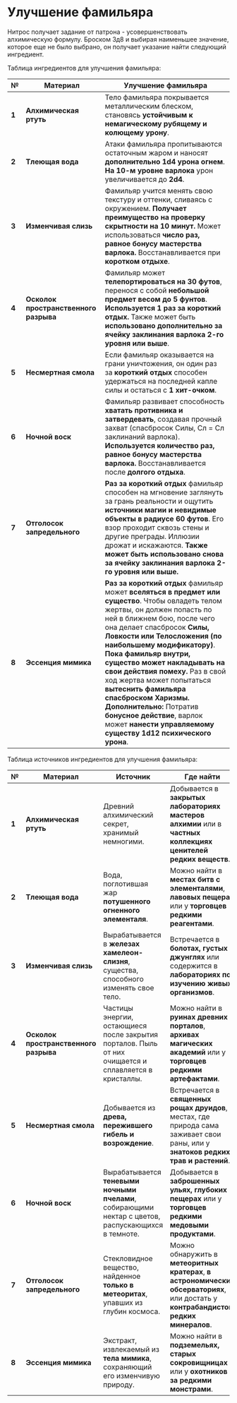 # Улучшение фамильяра

Нитрос получает задание от патрона - усовершенствовать алхимическую формулу.
Броском 3д8 и выбирая наименьшее значение, которое еще не было выбрано, он получает указание найти следующий ингредиент.

Таблица ингредиентов для улучшения фамильяра:

| №  | Материал                     | Улучшение фамильяра |
|----|------------------------------|--------------------------------------------|
| **1** | **Алхимическая ртуть**       | Тело фамильяра покрывается металлическим блеском, становясь **устойчивым к немагическому рубящему и колющему урону**. |
| **2** | **Тлеющая вода**             | Атаки фамильяра пропитываются остаточным жаром и наносят **дополнительно 1d4 урона огнем**. **На 10-м уровне варлока** урон увеличивается до **2d4**. |
| **3** | **Изменчивая слизь**         | Фамильяр учится менять свою текстуру и оттенки, сливаясь с окружением. **Получает преимущество на проверку скрытности на 10 минут.** Может использоваться **число раз, равное бонусу мастерства варлока.** Восстанавливается при **коротком отдыхе**. |
| **4** | **Осколок пространственного разрыва** | Фамильяр может **телепортироваться на 30 футов**, перенося с собой **небольшой предмет весом до 5 фунтов**. **Используется 1 раз за короткий отдых.** Также может быть **использовано дополнительно за ячейку заклинания варлока 2-го уровня или выше**. |
| **5** | **Несмертная смола**         | Если фамильяр оказывается на грани уничтожения, он один раз за **короткий отдых** способен удержаться на последней капле силы и остаться с **1 хит-очком**. |
| **6** | **Ночной воск**              | Фамильяр развивает способность **хватать противника и затвердевать**, создавая прочный захват (спасбросок Силы, Сл = Сл заклинаний варлока). **Используется количество раз, равное бонусу мастерства варлока.** Восстанавливается после **долгого отдыха**. |
| **7** | **Отголосок запредельного**  | **Раз за короткий отдых** фамильяр способен на мгновение заглянуть за грань реальности и ощутить **источники магии и невидимые объекты в радиусе 60 футов**. Его взор проходит сквозь стены и другие преграды. Иллюзии дрожат и искажаются. **Также может быть использовано снова за ячейку заклинания варлока 2-го уровня или выше.** |
| **8** | **Эссенция мимика**          | **Раз за короткий отдых** фамильяр может **вселяться в предмет или существо**. Чтобы овладеть телом жертвы, он должен попасть по ней в ближнем бою, после чего она делает спасбросок **Силы, Ловкости или Телосложения (по наибольшему модификатору)**. **Пока фамильяр внутри, существо может накладывать на свои действия помеху.** Раз в свой ход жертва может попытаться **вытеснить фамильяра спасброском Харизмы.** **Дополнительно:** Потратив **бонусное действие**, варлок может **нанести управляемому существу 1d12 психического урона**. |

Таблица источников ингредиентов для улучшения фамильяра:

| №  | Материал                     | Источник | Где найти |
|----|------------------------------|---------------------------------|--------------------------------|
| **1** | **Алхимическая ртуть**       | Древний алхимический секрет, хранимый немногими. | Добывается в **закрытых лабораториях мастеров алхимии** или в **частных коллекциях ценителей редких веществ**. |
| **2** | **Тлеющая вода**             | Вода, поглотившая жар **потушенного огненного элементаля**. | Можно найти в **местах битв с элементалями**, **лавовых пещерах** или у **торговцев редкими реагентами**. |
| **3** | **Изменчивая слизь**         | Вырабатывается в **железах хамелеон-слизня**, существа, способного изменять свое тело. | Встречается в **болотах, густых джунглях** или содержится в **лабораториях по изучению живых организмов**. |
| **4** | **Осколок пространственного разрыва** | Частицы энергии, остающиеся после закрытия порталов. Пыль от них очищается и сплавляется в кристаллы. | Можно найти в **руинах древних порталов**, **архивах магических академий** или у **торговцев редкими артефактами**. |
| **5** | **Несмертная смола**         | Добывается из **древа, пережившего гибель и возрождение**. | Встречается в **священных рощах друидов**, в местах, где природа сама заживает свои раны, или у **знатоков редких трав и растений**. |
| **6** | **Ночной воск**              | Вырабатывается **теневыми ночными пчелами**, собирающими нектар с цветов, распускающихся в темноте. | Добывается в **заброшенных ульях, глубоких пещерах** или у **торговцев редкими медовыми продуктами**. |
| **7** | **Отголосок запредельного**  | Стекловидное вещество, найденное **только в метеоритах**, упавших из глубин космоса. | Можно обнаружить в **метеоритных кратерах**, **в астрономических обсерваториях**, или достать у **контрабандистов редких минералов**. |
| **8** | **Эссенция мимика**          | Экстракт, извлекаемый из **тела мимика**, сохраняющий его изменчивую природу. | Можно найти в **подземельях, старых сокровищницах** или у **охотников за редкими монстрами**. |
